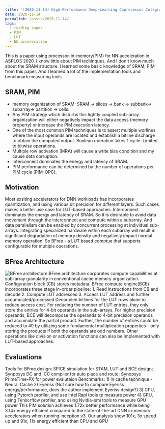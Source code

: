 ```yaml
---
title: '[2020-11-14] High-Performance Deep-Learning Coprocessor Integrated into x86 SoC with Server-Class CPUs'
date: 2020-11-14
permalink: /posts/2020-11-14/
tags:
  - reading paper
  - PIM
  - LUT
  - NN acceleration
---
```


This is a paper using processor-in-memory(PIM) for NN acceleration in ASPLOS 2020. I know little about PIM techinques. And I don't know much about the SRAM structure. I learned some basic knowledge of SRAM, PIM from this paper. And I learned a lot of the implementation tools and benchmark measuring tools.

## SRAM, PIM
* memory organization of SRAM: SRAM -> slices -> bank -> subbank-> subarray-> partition -> cells.
* Any PIM strategy which disturbs this tightly coupled sub-array organization will either negatively impact the data access (memory property) or increase the PIM execution latency.
* One of the most common PIM techniques is to assert multiple worlines where the input operands are located and establish a bitline discharge to obtain the computed output. Boolean operation takes 1 cycle. Limited to bitwise operations.
* Multiple row activation (MRA) will cause a write bias condition and my cause data corruption.
* Interconnect dominates the energy and latency of SRAM.
* PIM performance can be determined by the number of operations per PIM cycle (PIM-OPC). 

## Motivation
Most exsiting accelerators for DNN workloads has incorporates quantization, and using various bit precision for different layers. Such cases makes a better use case for LUT-based approaches.
Interconnect dominates the energy and latency of SRAM. So it is desirable to avoid data movement through the interconnect and compute within a subarray. And data parallelism can be enabled by concurrent processing at individual sub-arrays.
Integrating specialized hardware within each subarray will result in significant degradation of memory density and negatively impact normal memory operation. So BFree - a LUT based comptue that supports configurable for multiple operations.  

## BFree Architecture
![BFree architecture](../../images/BFree-LUT.png)
BFree architecture corporates compute capabilities at sub-array granularity in conventional cache memory organization.
Configuration block (CB) stores metadata.
BFree compute engine(BCE) incorporates three stage in-order pipeline: 1. Read instructions from CB and decode 2. Compute LUT addressed 3. Access LUT address and further accumulated/processed
Decoupled bitlines for the LUT rows alone to reduce access cost.
For reducing the number of LUT entries, they only store the entries for 4-bit operands in the sub-arrays. For higher precision operands, BCE will decompose the operands to 4-bit precision operands and accumulate the partial product. Further, the number of entries could be reduced to 49 by utilizing some fundamental multiplication properties - only storing the products if both the operands are odd numbers.
Other operations like division or activation functions can also be implemented with LUT-based approaches.

## Evaluations
Tools for BFree design: SPICE simulation for STAM, LUT and BCE design; Synposys DC and ICC compiler for auto place and route; Synopsys PrimeTime-PX for power evalutaion
Benchmarks: 1) In cache technique - Neural Cache 2) Eyeriss (Not sure how to compare Eyeriss energy/performance, does the author implement Eyeriss design?) 3) CPU, using Pytorch profiler, and use Intel Rapl tools tp measure power 4) GPU, using Tensorflow profiler, and using Nvidia-smi tools to measure GPU power
This PIM solution achieves 1.72x better performance while being 3.14x energy efficient compared to the state-of-the-art DNN in-memory accelerators when running inception v3. Our analysis show 101x, 3x speed up and 91x, 11x energy efficient than CPU and GPU




